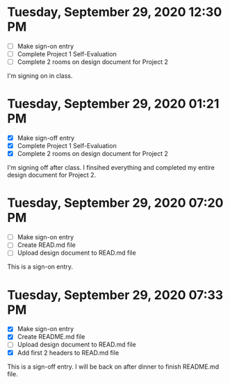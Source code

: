 # Tuesday, September 29, 2020 12:30 PM
- [ ] Make sign-on entry
- [ ] Complete Project 1 Self-Evaluation 
- [ ] Complete 2 rooms on design document for Project 2

I'm signing on in class.

# Tuesday, September 29, 2020 01:21 PM
- [X] Make sign-off entry
- [X] Complete Project 1 Self-Evaluation 
- [X] Complete 2 rooms on design document for Project 2

I'm signing off after class. I finsihed everything and completed my entire design document for Project 2.

# Tuesday, September 29, 2020 07:20 PM
- [ ] Make sign-on entry
- [ ] Create READ.md file 
- [ ] Upload design document to READ.md file

This is a sign-on entry.

# Tuesday, September 29, 2020 07:33 PM
- [X] Make sign-on entry
- [X] Create README.md file 
- [ ] Upload design document to READ.md file
- [X] Add first 2 headers to READ.md file

This is a sign-off entry. I will be back on after dinner to finish README.md file.